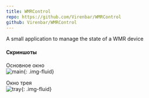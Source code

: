 ```yaml
---
title: WMRControl
repo: https://github.com/Virenbar/WMRControl
github: Virenbar/WMRControl
---
```

A small application to manage the state of a WMR device

#### Скриншоты

Основное окно  
![main](/images/wmrcontrol/window.png){: .img-fluid}

Окно трея  
![tray](/images/wmrcontrol//tray.png){: .img-fluid}
